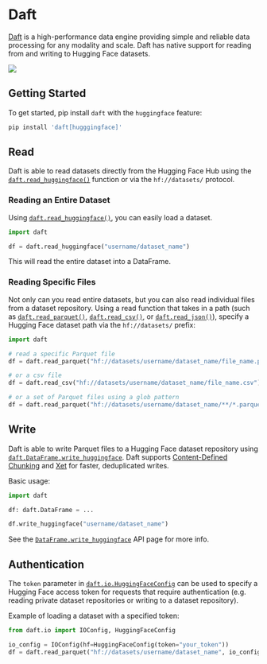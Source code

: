 # Daft

[Daft](https://daft.ai/) is a high-performance data engine providing simple and reliable data processing for any modality and scale. Daft has native support for reading from and writing to Hugging Face datasets.

<div class="flex justify-center">
<img src="https://huggingface.co/datasets/huggingface/documentation-images/resolve/main/hub/daft_hf.png"/>
</div>


## Getting Started

To get started, pip install `daft` with the `huggingface` feature:

```bash
pip install 'daft[hugggingface]'
```

## Read

Daft is able to read datasets directly from the Hugging Face Hub using the [`daft.read_huggingface()`](https://docs.daft.ai/en/stable/api/io/#daft.read_huggingface) function or via the `hf://datasets/` protocol.

### Reading an Entire Dataset

Using [`daft.read_huggingface()`](https://docs.daft.ai/en/stable/api/io/#daft.read_huggingface), you can easily load a dataset.


```python
import daft

df = daft.read_huggingface("username/dataset_name")
```

This will read the entire dataset into a DataFrame.

### Reading Specific Files

Not only can you read entire datasets, but you can also read individual files from a dataset repository. Using a read function that takes in a path (such as [`daft.read_parquet()`](https://docs.daft.ai/en/stable/api/io/#daft.read_parquet), [`daft.read_csv()`](https://docs.daft.ai/en/stable/api/io/#daft.read_csv), or [`daft.read_json()`](https://docs.daft.ai/en/stable/api/io/#daft.read_json)), specify a Hugging Face dataset path via the `hf://datasets/` prefix:

```python
import daft

# read a specific Parquet file
df = daft.read_parquet("hf://datasets/username/dataset_name/file_name.parquet")

# or a csv file
df = daft.read_csv("hf://datasets/username/dataset_name/file_name.csv")

# or a set of Parquet files using a glob pattern
df = daft.read_parquet("hf://datasets/username/dataset_name/**/*.parquet")
```

## Write

Daft is able to write Parquet files to a Hugging Face dataset repository using [`daft.DataFrame.write_huggingface`](https://docs.daft.ai/en/stable/api/dataframe/#daft.DataFrame.write_deltalake). Daft supports [Content-Defined Chunking](https://huggingface.co/blog/parquet-cdc) and [Xet](https://huggingface.co/blog/xet-on-the-hub) for faster, deduplicated writes.

Basic usage:

```python
import daft

df: daft.DataFrame = ...

df.write_huggingface("username/dataset_name")
```

See the [`DataFrame.write_huggingface`](https://docs.daft.ai/en/stable/api/dataframe/#daft.DataFrame.write_huggingface) API page for more info.

## Authentication

The `token` parameter in [`daft.io.HuggingFaceConfig`](https://docs.daft.ai/en/stable/api/config/#daft.io.HuggingFaceConfig) can be used to specify a Hugging Face access token for requests that require authentication (e.g. reading private dataset repositories or writing to a dataset repository).

Example of loading a dataset with a specified token:

```python
from daft.io import IOConfig, HuggingFaceConfig

io_config = IOConfig(hf=HuggingFaceConfig(token="your_token"))
df = daft.read_parquet("hf://datasets/username/dataset_name", io_config=io_config)
```
